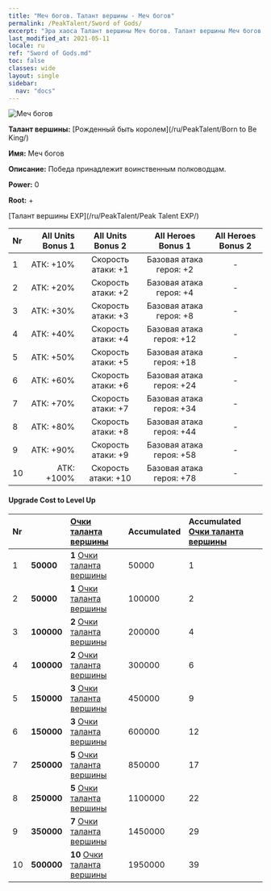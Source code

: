 ```yaml
---
title: "Меч богов. Талант вершины - Меч богов"
permalink: /PeakTalent/Sword of Gods/
excerpt: "Эра хаоса Талант вершины Меч богов. Талант вершины Меч богов. Меч богов"
last_modified_at: 2021-05-11
locale: ru
ref: "Sword of Gods.md"
toc: false
classes: wide
layout: single
sidebar:
  nav: "docs"
---
```


  ![Меч богов](/images/pt/talent_4501.png)

  **Талант вершины:** [Рожденный быть королем](/ru/PeakTalent/Born to Be King/)

  **Имя:** Меч богов

  **Описание:** Победа принадлежит воинственным полководцам.

  **Power:** 0

  **Root:** +

  [Талант вершины EXP](/ru/PeakTalent/Peak Talent EXP/)

  | Nr | All Units Bonus 1 | All Units Bonus 2 | All Heroes Bonus 1 | All Heroes Bonus 2 |
  |:---|--------------:|:-------------:|:-------------:|:-------------:|
  | 1 | АТК: +10% | Скорость атаки: +1 | Базовая атака героя: +2 | - |
  | 2 | АТК: +20% | Скорость атаки: +2 | Базовая атака героя: +4 | - |
  | 3 | АТК: +30% | Скорость атаки: +3 | Базовая атака героя: +8 | - |
  | 4 | АТК: +40% | Скорость атаки: +4 | Базовая атака героя: +12 | - |
  | 5 | АТК: +50% | Скорость атаки: +5 | Базовая атака героя: +18 | - |
  | 6 | АТК: +60% | Скорость атаки: +6 | Базовая атака героя: +24 | - |
  | 7 | АТК: +70% | Скорость атаки: +7 | Базовая атака героя: +34 | - |
  | 8 | АТК: +80% | Скорость атаки: +8 | Базовая атака героя: +44 | - |
  | 9 | АТК: +90% | Скорость атаки: +9 | Базовая атака героя: +58 | - |
  | 10 | АТК: +100% | Скорость атаки: +10 | Базовая атака героя: +78 | - |


#### Upgrade Cost to Level Up

  | Nr | <i class="fas fa-coins"/> | [Очки таланта вершины](/ItemsRU/con_934/) | Accumulated <i class="fas fa-coins"/> | Accumulated [Очки таланта вершины](/ItemsRU/con_934/) |
  |:---|:--------------|:-------------|:-------------|:-------------|
  | 1 | **50000** | **1** [Очки таланта вершины](/ItemsRU/con_934/) | 50000 | 1 |
  | 2 | **50000** | **1** [Очки таланта вершины](/ItemsRU/con_934/) | 100000 | 2 |
  | 3 | **100000** | **2** [Очки таланта вершины](/ItemsRU/con_934/) | 200000 | 4 |
  | 4 | **100000** | **2** [Очки таланта вершины](/ItemsRU/con_934/) | 300000 | 6 |
  | 5 | **150000** | **3** [Очки таланта вершины](/ItemsRU/con_934/) | 450000 | 9 |
  | 6 | **150000** | **3** [Очки таланта вершины](/ItemsRU/con_934/) | 600000 | 12 |
  | 7 | **250000** | **5** [Очки таланта вершины](/ItemsRU/con_934/) | 850000 | 17 |
  | 8 | **250000** | **5** [Очки таланта вершины](/ItemsRU/con_934/) | 1100000 | 22 |
  | 9 | **350000** | **7** [Очки таланта вершины](/ItemsRU/con_934/) | 1450000 | 29 |
  | 10 | **500000** | **10** [Очки таланта вершины](/ItemsRU/con_934/) | 1950000 | 39 |
